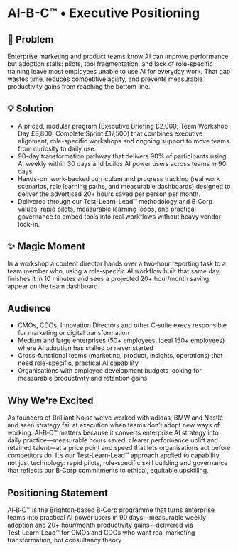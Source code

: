# AI-B-C™ • Executive Positioning

## 🎯 Problem
Enterprise marketing and product teams know AI can improve performance but adoption stalls: pilots, tool fragmentation, and lack of role-specific training leave most employees unable to use AI for everyday work. That gap wastes time, reduces competitive agility, and prevents measurable productivity gains from reaching the bottom line.

## 💡 Solution
- A priced, modular program (Executive Briefing £2,000; Team Workshop Day £8,800; Complete Sprint £17,500) that combines executive alignment, role-specific workshops and ongoing support to move teams from curiosity to daily use.  
- 90-day transformation pathway that delivers 90% of participants using AI weekly within 30 days and builds AI power users across teams in 90 days.  
- Hands-on, work-backed curriculum and progress tracking (real work scenarios, role learning paths, and measurable dashboards) designed to deliver the advertised 20+ hours saved per person per month.  
- Delivered through our Test-Learn-Lead™ methodology and B‑Corp values: rapid pilots, measurable learning loops, and practical governance to embed tools into real workflows without heavy vendor lock-in.

## ✨ Magic Moment
In a workshop a content director hands over a two‑hour reporting task to a team member who, using a role‑specific AI workflow built that same day, finishes it in 10 minutes and sees a projected 20+ hour/month saving appear on the team dashboard.

## Audience
- CMOs, CDOs, Innovation Directors and other C‑suite execs responsible for marketing or digital transformation  
- Medium and large enterprises (50+ employees, ideal 150+ employees) where AI adoption has stalled or never started  
- Cross-functional teams (marketing, product, insights, operations) that need role-specific, practical AI capability  
- Organisations with employee development budgets looking for measurable productivity and retention gains

## Why We're Excited
As founders of Brilliant Noise we’ve worked with adidas, BMW and Nestlé and seen strategy fail at execution when teams don’t adopt new ways of working. AI‑B‑C™ matters because it converts enterprise AI strategy into daily practice—measurable hours saved, clearer performance uplift and retained talent—at a price point and speed that lets organisations act before competitors do. It’s our Test‑Learn‑Lead™ approach applied to capability, not just technology: rapid pilots, role-specific skill building and governance that reflects our B‑Corp commitments to ethical, equitable upskilling.

## Positioning Statement
AI‑B‑C™ is the Brighton‑based B‑Corp programme that turns enterprise teams into practical AI power users in 90 days—measurable weekly adoption and 20+ hour/month productivity gains—delivered via Test‑Learn‑Lead™ for CMOs and CDOs who want real marketing transformation, not consultancy theory.
